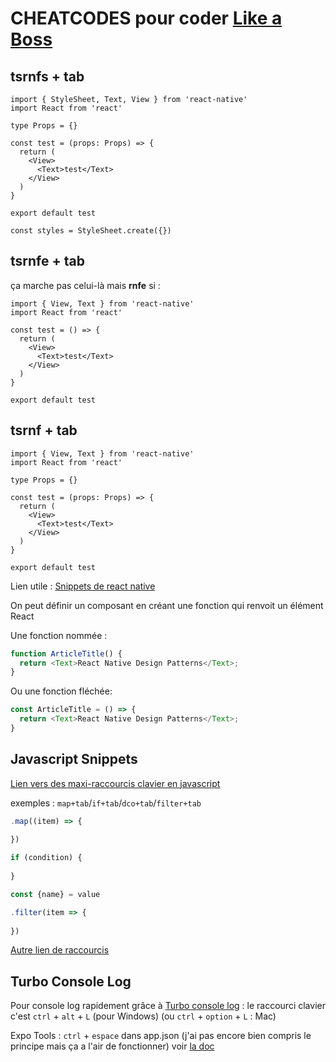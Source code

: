 # CHEATCODES pour coder [Like a Boss](https://www.youtube.com/watch?v=NisCkxU544c)

## tsrnfs + tab

```tsx
import { StyleSheet, Text, View } from 'react-native'
import React from 'react'

type Props = {}

const test = (props: Props) => {
  return (
    <View>
      <Text>test</Text>
    </View>
  )
}

export default test

const styles = StyleSheet.create({})
```

## tsrnfe + tab

ça  marche pas celui-là mais **rnfe** si :
```tsx
import { View, Text } from 'react-native'
import React from 'react'

const test = () => {
  return (
    <View>
      <Text>test</Text>
    </View>
  )
}

export default test
```

## tsrnf + tab

```tsx
import { View, Text } from 'react-native'
import React from 'react'

type Props = {}

const test = (props: Props) => {
  return (
    <View>
      <Text>test</Text>
    </View>
  )
}

export default test
```

Lien utile : [Snippets de react native](https://davidl.fr/pattern)

On peut définir un composant en créant une fonction qui renvoit un élément React

Une fonction nommée :
```js
function ArticleTitle() {
  return <Text>React Native Design Patterns</Text>;
}
```
Ou une fonction fléchée:
```js
const ArticleTitle = () => {
  return <Text>React Native Design Patterns</Text>;
}
```

## Javascript Snippets

[Lien vers des maxi-raccourcis clavier en javascript](https://github.com/nathanchapman/vscode-javascript-snippets)

exemples : `map+tab`/`if+tab`/`dco+tab`/`filter+tab`
```js
.map((item) => {
    
})

if (condition) {
    
}

const {name} = value

.filter(item => {
    
})

```
[Autre lien de raccourcis](https://github.com/ults-io/vscode-react-javascript-snippets/blob/master/docs/Snippets.md)


## Turbo Console Log

Pour console log rapidement grâce à [Turbo console log](https://github.com/Chakroun-Anas/turbo-console-log) : le raccourci clavier c'est `ctrl` + `alt` + `L` (pour Windows) (ou `ctrl` + `option` + `L` : Mac)


Expo Tools : `ctrl` + `espace` dans app.json (j'ai pas encore bien compris le principe mais ça a l'air de fonctionner) voir [la doc](https://docs.expo.dev/)


